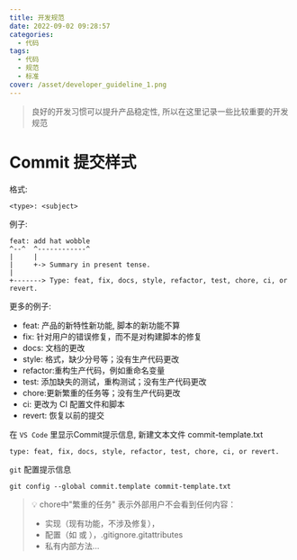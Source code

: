 ```yaml
---
title: 开发规范
date: 2022-09-02 09:28:57
categories:
  - 代码
tags:
  - 代码
  - 规范
  - 标准
cover: /asset/developer_guideline_1.png
---
```


> 良好的开发习惯可以提升产品稳定性, 所以在这里记录一些比较重要的开发规范

# Commit 提交样式

格式:
```
<type>: <subject>
```

例子:
```
feat: add hat wobble
^--^  ^------------^
|     |
|     +-> Summary in present tense.
|
+-------> Type: feat, fix, docs, style, refactor, test, chore, ci, or revert.
```

更多的例子:
- feat: 产品的新特性新功能, 脚本的新功能不算
- fix: 针对用户的错误修复，而不是对构建脚本的修复
- docs: 文档的更改
- style: 格式，缺少分号等；没有生产代码更改
- refactor:重构生产代码，例如重命名变量
- test: 添加缺失的测试，重构测试；没有生产代码更改
- chore:更新繁重的任务等；没有生产代码更改
- ci: 更改为 CI 配置文件和脚本
- revert: 恢复以前的提交

在 `VS Code` 里显示Commit提示信息, 新建文本文件 commit-template.txt
```
type: feat, fix, docs, style, refactor, test, chore, ci, or revert.
```

`git` 配置提示信息
```
git config --global commit.template commit-template.txt
```




> 💡 chore中"繁重的任务" 表示外部用户不会看到任何内容：
> - 实现（现有功能，不涉及修复），
> - 配置（如 或 ），.gitignore.gitattributes
> - 私有内部方法...
